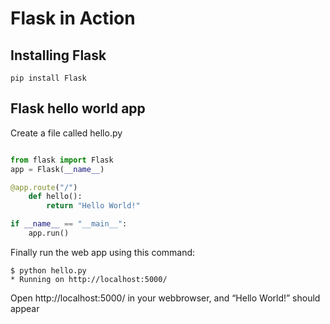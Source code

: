 # Flask in Action

##  Installing  Flask

```
pip install Flask
```

## Flask hello world app

Create a file called hello.py

```python

from flask import Flask
app = Flask(__name__)

@app.route("/")
    def hello():
        return "Hello World!"

if __name__ == "__main__":
    app.run()
```
Finally run the web app using this command:
```
$ python hello.py
* Running on http://localhost:5000/
```

Open http://localhost:5000/ in your webbrowser, and “Hello World!” should appear




